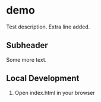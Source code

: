 # demo
Test description.
Extra line added.
## Subheader
Some more text.
## Local Development
1. Open index.html in your browser
